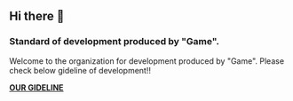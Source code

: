 ## Hi there 👋
### Standard of development produced by "Game".
Welcome to the organization for development produced by "Game".
Please check below gideline of development!!

[**OUR GIDELINE**](https://gameagelayer.notion.site/Development-guideline-a196a7eea0824987880bf5527dedddf5)


<!--

**Here are some ideas to get you started:**

🙋‍♀️ A short introduction - what is your organization all about?
🌈 Contribution guidelines - how can the community get involved?
👩‍💻 Useful resources - where can the community find your docs? Is there anything else the community should know?
🍿 Fun facts - what does your team eat for breakfast?
🧙 Remember, you can do mighty things with the power of [Markdown](https://docs.github.com/github/writing-on-github/getting-started-with-writing-and-formatting-on-github/basic-writing-and-formatting-syntax)
-->
